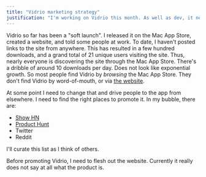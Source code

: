 ```yaml
---
title: "Vidrio marketing strategy"
justification: "I'm working on Vidrio this month. As well as dev, it needs marketing. What's the strategy?"
---
```


Vidrio so far has been a "soft launch". I released it on the Mac App Store, created a website, and told some people at work. To date, I haven't posted links to the site from anywhere. This has resulted in a few hundred downloads, and a grand total of 21 unique users visiting the site. Thus, nearly everyone is discovering the site through the Mac App Store. There's a dribble of around 10 downloads per day. Does not look like exponential growth. So most people find Vidrio by _browsing_ the Mac App Store. They don't find Vidrio by word-of-mouth, or via [the website](https://vidr.io).

At some point I need to change that and drive people to the app from elsewhere. I need to find the right places to promote it. In my bubble, there are:

* [Show HN](https://news.ycombinator.com/)
* [Product Hunt](https://producthunt.com/)
* Twitter
* Reddit

I'll curate this list as I think of others.

Before promoting Vidrio, I need to flesh out the website. Currently it really does not say at all what the product is.
